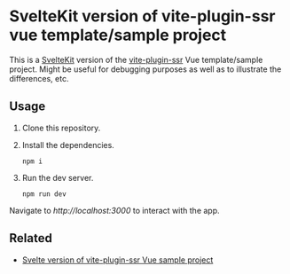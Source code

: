 # SvelteKit version of vite-plugin-ssr vue template/sample project

This is a [SvelteKit](https://kit.svelte.dev/) version of the [vite-plugin-ssr](https://vite-plugin-ssr.com/) Vue template/sample project. Might be useful for debugging purposes as well as to illustrate the differences, etc.

## Usage

  1. Clone this repository.
  2. Install the dependencies.

      ```shell
      npm i
      ```
  3. Run the dev server.

      ```shell
      npm run dev
      ```

Navigate to _http://localhost:3000_ to interact with the app.

## Related

  - [Svelte version of vite-plugin-ssr Vue sample project](https://github.com/aral/vite-plugin-ssr-svelte)
